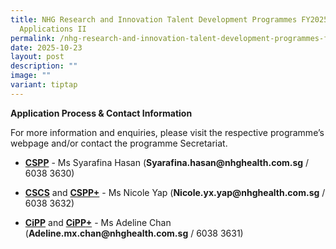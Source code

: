 ```yaml
---
title: NHG Research and Innovation Talent Development Programmes FY2025 Call for
  Applications II
permalink: /nhg-research-and-innovation-talent-development-programmes-fy2025-call-for-applications-ii/
date: 2025-10-23
layout: post
description: ""
image: ""
variant: tiptap
---
```

<p><strong>Application Process &amp; Contact Information&nbsp;</strong>
</p>
<p>For more information and enquiries, please visit the respective programme’s
webpage and/or contact the programme Secretariat.</p>
<ul data-tight="true" class="tight">
<li>
<p><strong><a href="https://talentdev.gri.nhg.com.sg/cspp/" rel="noopener noreferrer nofollow" target="_blank">CSPP</a></strong> -
Ms Syarafina Hasan (<strong><a rel="noopener noreferrer nofollow" target="_blank">Syarafina.hasan@nhghealth.com.sg</a></strong> /
6038 3630)</p>
</li>
<li>
<p><strong><a href="https://talentdev.gri.nhg.com.sg/cscs/" rel="noopener noreferrer nofollow" target="_blank">CSCS</a></strong> and <strong><a href="https://talentdev.gri.nhg.com.sg/cspp-plus/" rel="noopener noreferrer nofollow" target="_blank">CSPP+</a></strong> -
Ms Nicole Yap (<strong><a rel="noopener noreferrer nofollow" target="_blank">Nicole.yx.yap@nhghealth.com.sg</a></strong> /
6038 3632)</p>
</li>
<li>
<p><strong><a href="https://talentdev.gri.nhg.com.sg/cipp/" rel="noopener noreferrer nofollow" target="_blank">CiPP</a></strong> and <strong><a href="https://talentdev.gri.nhg.com.sg/cipp-plus/" rel="noopener noreferrer nofollow" target="_blank">CiPP</a><a href="https://talentdev.gri.nhg.com.sg/cspp-plus/" rel="noopener noreferrer nofollow" target="_blank">+</a></strong> -
Ms Adeline Chan (<strong><a rel="noopener noreferrer nofollow" target="_blank">Adeline.mx.chan@nhghealth.com.sg</a></strong> /
6038 3631)</p>
</li>
</ul>
<p></p>
